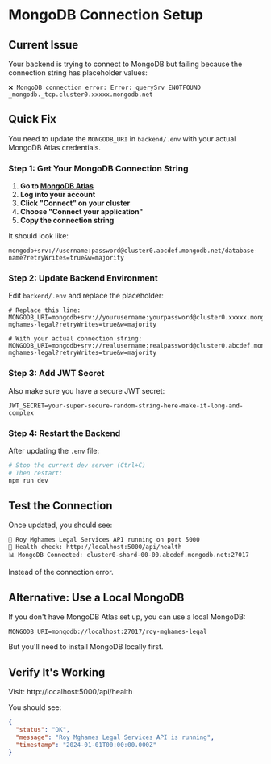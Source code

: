 # MongoDB Connection Setup

## Current Issue

Your backend is trying to connect to MongoDB but failing because the connection string has placeholder values:

```
❌ MongoDB connection error: Error: querySrv ENOTFOUND _mongodb._tcp.cluster0.xxxxx.mongodb.net
```

## Quick Fix

You need to update the `MONGODB_URI` in `backend/.env` with your actual MongoDB Atlas credentials.

### Step 1: Get Your MongoDB Connection String

1. **Go to [MongoDB Atlas](https://cloud.mongodb.com/)**
2. **Log into your account**
3. **Click "Connect" on your cluster**
4. **Choose "Connect your application"**
5. **Copy the connection string**

It should look like:

```
mongodb+srv://username:password@cluster0.abcdef.mongodb.net/database-name?retryWrites=true&w=majority
```

### Step 2: Update Backend Environment

Edit `backend/.env` and replace the placeholder:

```env
# Replace this line:
MONGODB_URI=mongodb+srv://yourusername:yourpassword@cluster0.xxxxx.mongodb.net/roy-mghames-legal?retryWrites=true&w=majority

# With your actual connection string:
MONGODB_URI=mongodb+srv://realusername:realpassword@cluster0.abcdef.mongodb.net/roy-mghames-legal?retryWrites=true&w=majority
```

### Step 3: Add JWT Secret

Also make sure you have a secure JWT secret:

```env
JWT_SECRET=your-super-secure-random-string-here-make-it-long-and-complex
```

### Step 4: Restart the Backend

After updating the `.env` file:

```bash
# Stop the current dev server (Ctrl+C)
# Then restart:
npm run dev
```

## Test the Connection

Once updated, you should see:

```
🚀 Roy Mghames Legal Services API running on port 5000
📱 Health check: http://localhost:5000/api/health
📊 MongoDB Connected: cluster0-shard-00-00.abcdef.mongodb.net:27017
```

Instead of the connection error.

## Alternative: Use a Local MongoDB

If you don't have MongoDB Atlas set up, you can use a local MongoDB:

```env
MONGODB_URI=mongodb://localhost:27017/roy-mghames-legal
```

But you'll need to install MongoDB locally first.

## Verify It's Working

Visit: http://localhost:5000/api/health

You should see:

```json
{
  "status": "OK",
  "message": "Roy Mghames Legal Services API is running",
  "timestamp": "2024-01-01T00:00:00.000Z"
}
```




